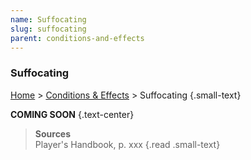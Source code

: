 ```yaml
---
name: Suffocating
slug: suffocating
parent: conditions-and-effects
---
```

### Suffocating
[Home](dm-operations-center) > [Conditions & Effects](conditions-and-effects) > Suffocating {.small-text}

**COMING SOON** {.text-center}

> **Sources** <br/>
> Player's Handbook, p. xxx
{.read .small-text}